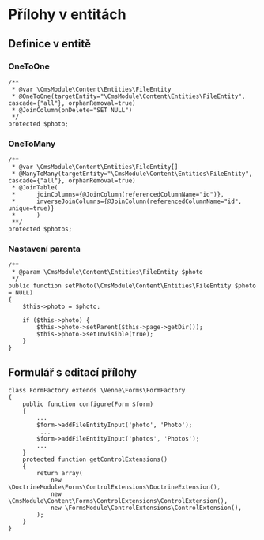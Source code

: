 # Přílohy v entitách

## Definice v entitě

### OneToOne

	/**
	 * @var \CmsModule\Content\Entities\FileEntity
	 * @OneToOne(targetEntity="\CmsModule\Content\Entities\FileEntity", cascade={"all"}, orphanRemoval=true)
	 * @JoinColumn(onDelete="SET NULL")
	 */
	protected $photo;

### OneToMany

	/**
	 * @var \CmsModule\Content\Entities\FileEntity[]
	 * @ManyToMany(targetEntity="\CmsModule\Content\Entities\FileEntity", cascade={"all"}, orphanRemoval=true)
	 * @JoinTable(
	 *      joinColumns={@JoinColumn(referencedColumnName="id")},
	 *      inverseJoinColumns={@JoinColumn(referencedColumnName="id", unique=true)}
	 *      )
	 **/
	protected $photos;

### Nastavení parenta

	/**
	 * @param \CmsModule\Content\Entities\FileEntity $photo
	 */
	public function setPhoto(\CmsModule\Content\Entities\FileEntity $photo = NULL)
	{
		$this->photo = $photo;

		if ($this->photo) {
			$this->photo->setParent($this->page->getDir());
			$this->photo->setInvisible(true);
		}
	}

## Formulář s editací přílohy

	class FormFactory extends \Venne\Forms\FormFactory
	{
		public function configure(Form $form)
		{
			... 
			$form->addFileEntityInput('photo', 'Photo');
			 ...
			$form->addFileEntityInput('photos', 'Photos');
			...
		}
		protected function getControlExtensions()
		{
			return array(
				new \DoctrineModule\Forms\ControlExtensions\DoctrineExtension(),
				new \CmsModule\Content\Forms\ControlExtensions\ControlExtension(),
				new \FormsModule\ControlExtensions\ControlExtension(),
			);
		}
	} 
